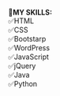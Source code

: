 
**🎡MY SKILLS:**<br>
✅HTML<br>
✅CSS<br>
✅Bootstarp<br>
✅WordPress<br>
✅JavaScript<br>
✅jQuery<br>
✅Java<br>
✅Python<br>




